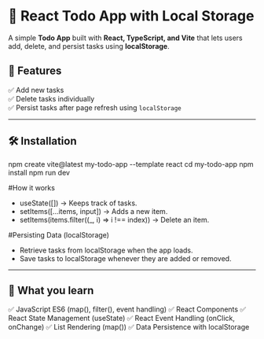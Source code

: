 # 📝 React Todo App with Local Storage  

A simple **Todo App** built with **React, TypeScript, and Vite** that lets users add, delete, and persist tasks using **localStorage**.  

## 🚀 Features  
✅ Add new tasks  
✅ Delete tasks individually  
✅ Persist tasks after page refresh using `localStorage`  


---

## 🛠️ Installation 

npm create vite@latest my-todo-app --template react
cd my-todo-app
npm install
npm run dev


#How it works

  - useState([]) → Keeps track of tasks.
  - setItems([...items, input]) → Adds a new item.
  - setItems(items.filter((_, i) => i !== index)) → Delete an item.

#Persisting Data (localStorage)
- Retrieve tasks from localStorage when the app loads.
- Save tasks to localStorage whenever they are added or removed.

--------------------------------
 🎯 What you learn
--------------------------------  
✅ JavaScript ES6 (map(), filter(), event handling)
✅ React Components
✅ React State Management (useState)
✅ React Event Handling (onClick, onChange)
✅ List Rendering (map())
✅ Data Persistence with localStorage
